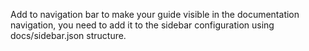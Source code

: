 Add to navigation bar to make your guide visible in the documentation navigation, you need to add it to the sidebar configuration using docs/sidebar.json structure.
